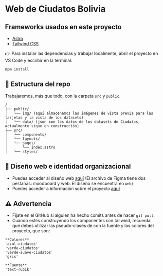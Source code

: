 # Web de Ciudatos Bolivia
## Frameworks usados en este proyecto
- [Astro](https://astro.build/)
- [Tailwind CSS](https://tailwindcss.com/)

👉 Para instalar las dependencias y trabajar localmente, abrir el proyecto en VS Code y escribir en la terminal:
```text
npm install
```

## 📂 Estructura del repo
Trabajaremos, más que todo, con la carpeta `src` y `public`.

```text
/
├── public/
│   └── img/ (aquí almacenamos las imágenes de vista previa para las tarjetas y la vista de los datasets)
│   └── data/ (json con los datos de los datasets de Ciudatos, actualmente sigue en construcción)
├── src/
│   └── components/
│   └── layouts/
│   └── pages/
│       └── index.astro
│   └── styles/
```

## 🎨 Diseño web e identidad organizacional
- Puedes acceder al diseño web [aquí](https://www.figma.com/file/XTWHTAEaMuHzgp3gDSGvWG/ciudatos?type=design&node-id=0%3A1&mode=design&t=pVIE4PvEJjwI5lRs-1) (El archivo de Figma tiene dos pestañas: moodboard y web. El diseño se encuentra en `web`)
- Puedes acceder a información sobre el proyecto [aquí](https://docs.google.com/presentation/d/1U-YvVbXL1yq171ZreV41ZZQZWh7ZzTNo97yBEekGKT0/edit?usp=drive_web&ouid=105689299042921048294)

## ⚠️ Advertencia
- Fíjate en el GitHub si alguien ha hecho comits antes de hacer `git pull`.
- Cuando estés construyendo los componentes con tailwind, recuerda que debes utilizar las pseudo-clases de con la fuente y los colores del proyecto, que son:

```text
**Colores**
'azul-ciudatos'
'verde-ciudatos'
'verde-suave-ciudatos'
'gris'

**Fuente**
'text-rubik'
```